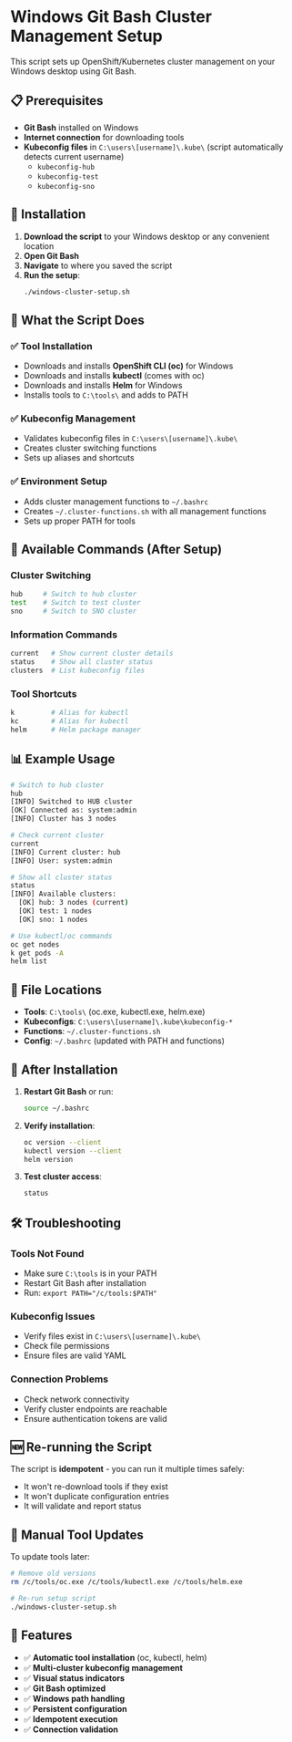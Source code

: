 # Windows Git Bash Cluster Management Setup

This script sets up OpenShift/Kubernetes cluster management on your Windows desktop using Git Bash.

## 📋 Prerequisites

- **Git Bash** installed on Windows
- **Internet connection** for downloading tools
- **Kubeconfig files** in `C:\users\[username]\.kube\` (script automatically detects current username)
  - `kubeconfig-hub`
  - `kubeconfig-test`
  - `kubeconfig-sno`

## 🚀 Installation

1. **Download the script** to your Windows desktop or any convenient location
2. **Open Git Bash**
3. **Navigate** to where you saved the script
4. **Run the setup**:
   ```bash
   ./windows-cluster-setup.sh
   ```

## 🔧 What the Script Does

### ✅ **Tool Installation**

- Downloads and installs **OpenShift CLI (oc)** for Windows
- Downloads and installs **kubectl** (comes with oc)
- Downloads and installs **Helm** for Windows
- Installs tools to `C:\tools\` and adds to PATH

### ✅ **Kubeconfig Management**

- Validates kubeconfig files in `C:\users\[username]\.kube\`
- Creates cluster switching functions
- Sets up aliases and shortcuts

### ✅ **Environment Setup**

- Adds cluster management functions to `~/.bashrc`
- Creates `~/.cluster-functions.sh` with all management functions
- Sets up proper PATH for tools

## 🎯 Available Commands (After Setup)

### **Cluster Switching**

```bash
hub     # Switch to hub cluster
test    # Switch to test cluster
sno     # Switch to SNO cluster
```

### **Information Commands**

```bash
current   # Show current cluster details
status    # Show all cluster status
clusters  # List kubeconfig files
```

### **Tool Shortcuts**

```bash
k         # Alias for kubectl
kc        # Alias for kubectl
helm      # Helm package manager
```

## 📊 Example Usage

```bash
# Switch to hub cluster
hub
[INFO] Switched to HUB cluster
[OK] Connected as: system:admin
[INFO] Cluster has 3 nodes

# Check current cluster
current
[INFO] Current cluster: hub
[INFO] User: system:admin

# Show all cluster status
status
[INFO] Available clusters:
  [OK] hub: 3 nodes (current)
  [OK] test: 1 nodes
  [OK] sno: 1 nodes

# Use kubectl/oc commands
oc get nodes
k get pods -A
helm list
```

## 📁 File Locations

- **Tools**: `C:\tools\` (oc.exe, kubectl.exe, helm.exe)
- **Kubeconfigs**: `C:\users\[username]\.kube\kubeconfig-*`
- **Functions**: `~/.cluster-functions.sh`
- **Config**: `~/.bashrc` (updated with PATH and functions)

## 🔄 After Installation

1. **Restart Git Bash** or run:

   ```bash
   source ~/.bashrc
   ```

2. **Verify installation**:

   ```bash
   oc version --client
   kubectl version --client
   helm version
   ```

3. **Test cluster access**:
   ```bash
   status
   ```

## 🛠️ Troubleshooting

### **Tools Not Found**

- Make sure `C:\tools` is in your PATH
- Restart Git Bash after installation
- Run: `export PATH="/c/tools:$PATH"`

### **Kubeconfig Issues**

- Verify files exist in `C:\users\[username]\.kube\`
- Check file permissions
- Ensure files are valid YAML

### **Connection Problems**

- Check network connectivity
- Verify cluster endpoints are reachable
- Ensure authentication tokens are valid

## 🆕 Re-running the Script

The script is **idempotent** - you can run it multiple times safely:

- It won't re-download tools if they exist
- It won't duplicate configuration entries
- It will validate and report status

## 🔧 Manual Tool Updates

To update tools later:

```bash
# Remove old versions
rm /c/tools/oc.exe /c/tools/kubectl.exe /c/tools/helm.exe

# Re-run setup script
./windows-cluster-setup.sh
```

## 🎉 Features

- ✅ **Automatic tool installation** (oc, kubectl, helm)
- ✅ **Multi-cluster kubeconfig management**
- ✅ **Visual status indicators**
- ✅ **Git Bash optimized**
- ✅ **Windows path handling**
- ✅ **Persistent configuration**
- ✅ **Idempotent execution**
- ✅ **Connection validation**
